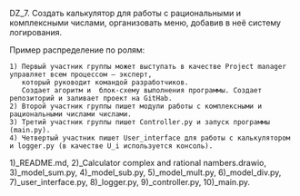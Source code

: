 DZ_7. Создать калькулятор для работы с рациональными и комплексными числами, организовать меню, добавив в неё систему логирования.

Пример распределение по ролям:

    1) Первый участник группы может выступать в качестве Project manager управляет всем процессом – эксперт,
       который руководит командой разработчиков.
       Создает агоритм и  блок-схему выполнения программы. Создает репозиторий и заливает проект на GitHab.
    2) Второй участник группы пишет модули работы с комплексными и рациональными числами числами.
    3) Третий участник группы пишет Controller.py и запуск программы (main.py).
    4) Четвертый участник пишет User_interface для работы с калькулятором и logger.py (в качестве U_i используется консоль).

1)_README.md, 2)_Calculator complex and rational nambers.drawio, 3)_model_sum.py, 4)_model_sub.py,
5)_model_mult.py, 6)_model_div.py, 7)_user_interface.py, 8)_logger.py, 9)_controller.py, 10)_main.py.

